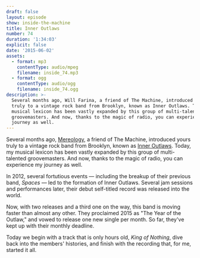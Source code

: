 ```yaml
---
draft: false
layout: episode
show: inside-the-machine
title: Inner Outlaws
number: 74
duration: '1:34:03'
explicit: false
date: '2015-06-02'
assets:
  - format: mp3
    contentType: audio/mpeg
    filename: inside_74.mp3
  - format: ogg
    contentType: audio/ogg
    filename: inside_74.ogg
description: >-
  Several months ago, Will Farina, a friend of The Machine, introduced yours
  truly to a vintage rock band from Brooklyn, known as Inner Outlaws. Today, my
  musical lexicon has been vastly expanded by this group of multi-talented
  groovemasters. And now, thanks to the magic of radio, you can experience my
  journey as well.
---
```

Several months ago, [Mereology](https:///programs/inside-the-machine/43), a friend of The Machine, introduced yours truly to a vintage rock band from Brooklyn, known as [Inner Outlaws](http://inneroutlaws.com). Today, my musical lexicon has been vastly expanded by this group of multi-talented groovemasters. And now, thanks to the magic of radio, you can experience my journey as well.

In 2012, several fortutious events &mdash; including the breakup of their previous band, *Spaces* &mdash; led to the formation of Inner Outlaws. Several jam sessions and performances later, their debut self-titled record was released into the world.

Now, with two releases and a third one on the way, this band is moving faster than almost any other. They proclaimed 2015 as "The Year of the Outlaw," and vowed to release one new single per month. So far, they've kept up with their monthly deadline.

Today we begin with a track that is only hours old, *King of Nothing*, dive back into the members' histories, and finish with the recording that, for me, started it all.